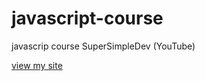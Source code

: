 # javascript-course
javascrip course SuperSimpleDev (YouTube)

[view my site](https://jkchoy.github.io/javascript-course/)